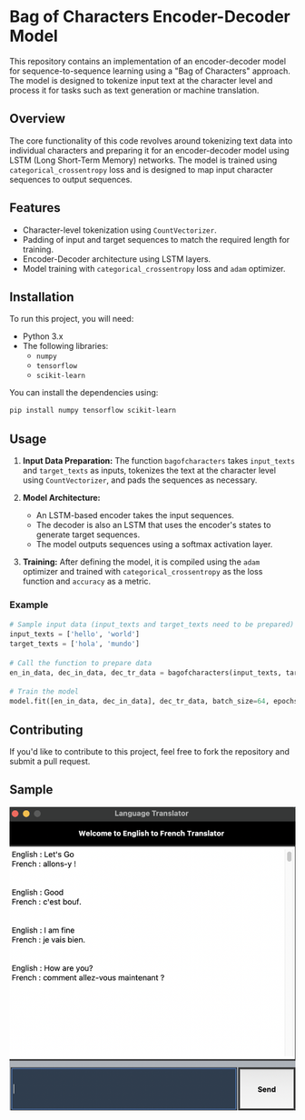 
# Bag of Characters Encoder-Decoder Model

This repository contains an implementation of an encoder-decoder model for sequence-to-sequence learning using a "Bag of Characters" approach. The model is designed to tokenize input text at the character level and process it for tasks such as text generation or machine translation.

## Overview

The core functionality of this code revolves around tokenizing text data into individual characters and preparing it for an encoder-decoder model using LSTM (Long Short-Term Memory) networks. The model is trained using `categorical_crossentropy` loss and is designed to map input character sequences to output sequences.

## Features

- Character-level tokenization using `CountVectorizer`.
- Padding of input and target sequences to match the required length for training.
- Encoder-Decoder architecture using LSTM layers.
- Model training with `categorical_crossentropy` loss and `adam` optimizer.

## Installation

To run this project, you will need:

- Python 3.x
- The following libraries:
  - `numpy`
  - `tensorflow`
  - `scikit-learn`

You can install the dependencies using:

```bash
pip install numpy tensorflow scikit-learn
```

## Usage

1. **Input Data Preparation:**
   The function `bagofcharacters` takes `input_texts` and `target_texts` as inputs, tokenizes the text at the character level using `CountVectorizer`, and pads the sequences as necessary.

2. **Model Architecture:**
   - An LSTM-based encoder takes the input sequences.
   - The decoder is also an LSTM that uses the encoder's states to generate target sequences.
   - The model outputs sequences using a softmax activation layer.

3. **Training:**
   After defining the model, it is compiled using the `adam` optimizer and trained with `categorical_crossentropy` as the loss function and `accuracy` as a metric.

### Example

```python
# Sample input data (input_texts and target_texts need to be prepared)
input_texts = ['hello', 'world']
target_texts = ['hola', 'mundo']

# Call the function to prepare data
en_in_data, dec_in_data, dec_tr_data = bagofcharacters(input_texts, target_texts)

# Train the model
model.fit([en_in_data, dec_in_data], dec_tr_data, batch_size=64, epochs=100, validation_split=0.2)
```

## Contributing

If you'd like to contribute to this project, feel free to fork the repository and submit a pull request.


## Sample 

<p align="center">
  <img src="/Sample.png" width="700" title="hover text">
</p>

